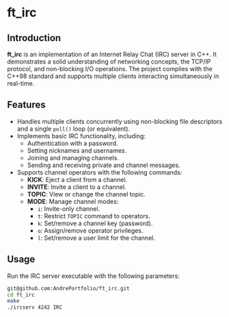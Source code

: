 # ft_irc

## Introduction
**ft_irc** is an implementation of an Internet Relay Chat (IRC) server in C++. It demonstrates a solid understanding of networking concepts, the TCP/IP protocol, and non-blocking I/O operations. The project complies with the C++98 standard and supports multiple clients interacting simultaneously in real-time.

## Features
- Handles multiple clients concurrently using non-blocking file descriptors and a single `poll()` loop (or equivalent).
- Implements basic IRC functionality, including:
  - Authentication with a password.
  - Setting nicknames and usernames.
  - Joining and managing channels.
  - Sending and receiving private and channel messages.
- Supports channel operators with the following commands:
  - **KICK**: Eject a client from a channel.
  - **INVITE**: Invite a client to a channel.
  - **TOPIC**: View or change the channel topic.
  - **MODE**: Manage channel modes:
    - `i`: Invite-only channel.
    - `t`: Restrict `TOPIC` command to operators.
    - `k`: Set/remove a channel key (password).
    - `o`: Assign/remove operator privileges.
    - `l`: Set/remove a user limit for the channel.

## Usage
Run the IRC server executable with the following parameters:

```bash
git@github.com:AndrePortfolio/ft_irc.git
cd ft_irc
make
./ircserv 4242 IRC
